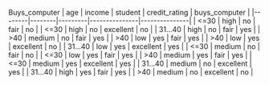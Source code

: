 Buys_computer
| age    | income | student | credit_rating | buys_computer |
|--------|--------|---------|---------------|---------------|
| <=30   | high   | no      | fair          | no            |
| <=30   | high   | no      | excellent     | no            |
| 31...40 | high   | no      | fair          | yes           |
| >40    | medium | no      | fair          | yes           |
| >40    | low    | yes     | fair          | yes           |
| >40    | low    | yes     | excellent     | no            |
| 31...40 | low    | yes     | excellent     | yes           |
| <=30   | medium | no      | fair          | no            |
| <=30   | low    | yes     | fair          | yes           |
| >40    | medium | yes     | fair          | yes           |
| <=30   | medium | yes     | excellent     | yes           |
| 31...40 | medium | no      | excellent     | yes           |
| 31...40 | high   | yes     | fair          | yes           |
| >40    | medium | no      | excellent     | no            |
